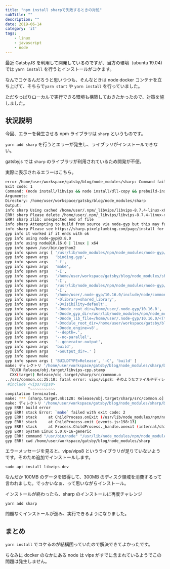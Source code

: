 ```yaml
---
title: "npm install sharpで失敗するときの対処"
subTitle: ""
description: ""
date: 2019-06-14
category: 'it'
tags:
    - linux
    - javascript
    - node
---
```


最近 GatsbyJS を利用して開発しているのですが、当方の環境（ubuntu 19.04) では `yarn install` を行うとインストールがコケます。

なんでコケるんだろうと思いつつも、そんなときは node docker コンテナを立ち上げて、そちらで`yarn start` や `yarn install` を行っていました。

ただやっぱりローカルで実行できる環境も構築しておきたかったので、対策を施しました。


## 状況説明

今回、エラーを発生させる npm ライブラリは `sharp` というものです。

`yarn add sharp` を行うとエラーが発生し、ライブラリがインストールできない。

gatsbyjs では `sharp` のライブラリが利用されているため開発が不便。

実際に表示されるエラーはこちら。

```bash
error /home/user/workspace/gatsby/blog/node_modules/sharp: Command failed.
Exit code: 1
Command: (node install/libvips && node install/dll-copy && prebuild-install) || (node-gyp rebuild && node install/dll-copy)
Arguments: 
Directory: /home/user/workspace/gatsby/blog/node_modules/sharp
Output:
info sharp Using cached /home/user/.npm/_libvips/libvips-8.7.4-linux-x64.tar.gz
ERR! sharp Please delete /home/user/.npm/_libvips/libvips-8.7.4-linux-x64.tar.gz as it is not a valid tarball
ERR! sharp zlib: unexpected end of file
info sharp Attempting to build from source via node-gyp but this may fail due to the above error
info sharp Please see https://sharp.pixelplumbing.com/page/install for required dependencies
gyp info it worked if it ends with ok
gyp info using node-gyp@3.8.0
gyp info using node@10.16.0 | linux | x64
gyp info spawn /usr/bin/python2
gyp info spawn args [ '/usr/lib/node_modules/npm/node_modules/node-gyp/gyp/gyp_main.py',
gyp info spawn args   'binding.gyp',
gyp info spawn args   '-f',
gyp info spawn args   'make',
gyp info spawn args   '-I',
gyp info spawn args   '/home/user/workspace/gatsby/blog/node_modules/sharp/build/config.gypi',
gyp info spawn args   '-I',
gyp info spawn args   '/usr/lib/node_modules/npm/node_modules/node-gyp/addon.gypi',
gyp info spawn args   '-I',
gyp info spawn args   '/home/user/.node-gyp/10.16.0/include/node/common.gypi',
gyp info spawn args   '-Dlibrary=shared_library',
gyp info spawn args   '-Dvisibility=default',
gyp info spawn args   '-Dnode_root_dir=/home/user/.node-gyp/10.16.0',
gyp info spawn args   '-Dnode_gyp_dir=/usr/lib/node_modules/npm/node_modules/node-gyp',
gyp info spawn args   '-Dnode_lib_file=/home/user/.node-gyp/10.16.0/<(target_arch)/node.lib',
gyp info spawn args   '-Dmodule_root_dir=/home/user/workspace/gatsby/blog/node_modules/sharp',
gyp info spawn args   '-Dnode_engine=v8',
gyp info spawn args   '--depth=.',
gyp info spawn args   '--no-parallel',
gyp info spawn args   '--generator-output',
gyp info spawn args   'build',
gyp info spawn args   '-Goutput_dir=.' ]
gyp info spawn make
gyp info spawn args [ 'BUILDTYPE=Release', '-C', 'build' ]
make: ディレクトリ '/home/user/workspace/gatsby/blog/node_modules/sharp/build'　に入ります
  TOUCH Release/obj.target/libvips-cpp.stamp
  CXX(target) Release/obj.target/sharp/src/common.o
../src/common.cc:25:10: fatal error: vips/vips8: そのようなファイルやディレクトリはありません
 #include <vips/vips8>
          ^~~~~~~~~~~~
compilation terminated.
make: *** [sharp.target.mk:128: Release/obj.target/sharp/src/common.o] エラー 1
make: ディレクトリ '/home/user/workspace/gatsby/blog/node_modules/sharp/build' から出ます
gyp ERR! build error 
gyp ERR! stack Error: `make` failed with exit code: 2
gyp ERR! stack     at ChildProcess.onExit (/usr/lib/node_modules/npm/node_modules/node-gyp/lib/build.js:262:23)
gyp ERR! stack     at ChildProcess.emit (events.js:198:13)
gyp ERR! stack     at Process.ChildProcess._handle.onexit (internal/child_process.js:248:12)
gyp ERR! System Linux 5.0.0-16-generic
gyp ERR! command "/usr/bin/node" "/usr/lib/node_modules/npm/node_modules/node-gyp/bin/node-gyp.js" "rebuild"
gyp ERR! cwd /home/user/workspace/gatsby/blog/node_modules/sharp
```
エラーメッセージを見ると、vips/vips8 というライブラリが足りていないようです。そのため追加でインストールします。

```
sudo apt install libvips-dev 
```

なんだか 100MB のデータを取得して、300MB のディスク領域を消費するって言われました。でっかいなぁ、って思いながらインストール。

インストールが終わったら、sharp のインストールに再度チャレンジ

```
yarn add sharp
```

問題なくインストールが進み、実行できるようになりました。

## まとめ

`yarn install` でコケるのが結構困っていたので解決できてよかったです。

ちなみに docker のなかにある node は vips がすでに含まれているようでこの問題は発生しません。
